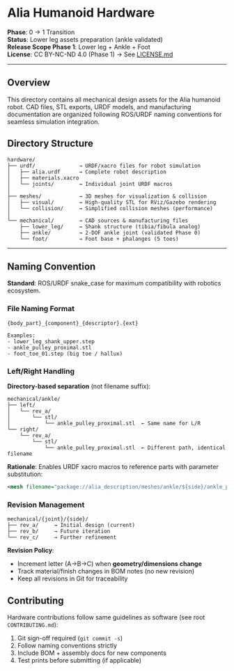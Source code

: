 # Alia Humanoid Hardware

**Phase**: 0 → 1 Transition  
**Status**: Lower leg assets preparation (ankle validated)  
**Release Scope Phase 1**: Lower leg + Ankle + Foot  
**License**: CC BY-NC-ND 4.0 (Phase 1) → See [LICENSE.md](LICENSE.md)

---

## Overview

This directory contains all mechanical design assets for the Alia humanoid robot. CAD files, STL exports, URDF models, and manufacturing documentation are organized following ROS/URDF naming conventions for seamless simulation integration.

## Directory Structure

```
hardware/
├── urdf/              → URDF/xacro files for robot simulation
│   ├── alia.urdf      → Complete robot description
│   ├── materials.xacro
│   └── joints/        → Individual joint URDF macros
│
├── meshes/            → 3D meshes for visualization & collision
│   ├── visual/        → High-quality STL for RViz/Gazebo rendering
│   └── collision/     → Simplified collision meshes (performance)
│
└── mechanical/        → CAD sources & manufacturing files
    ├── lower_leg/     → Shank structure (tibia/fibula analog)
    ├── ankle/         → 2-DOF ankle joint (validated Phase 0)
    └── foot/          → Foot base + phalanges (5 toes)
```

---

## Naming Convention

**Standard**: ROS/URDF snake_case for maximum compatibility with robotics ecosystem.

### File Naming Format
```
{body_part}_{component}_{descriptor}.{ext}

Examples:
- lower_leg_shank_upper.step
- ankle_pulley_proximal.stl
- foot_toe_01.step (big toe / hallux)
```

### Left/Right Handling
**Directory-based separation** (not filename suffix):
```
mechanical/ankle/
├── left/
│   └── rev_a/
│       └── stl/
│           └── ankle_pulley_proximal.stl  ← Same name for L/R
└── right/
    └── rev_a/
        └── stl/
            └── ankle_pulley_proximal.stl  ← Different path, identical filename
```

**Rationale**: Enables URDF xacro macros to reference parts with parameter substitution:
```xml
<mesh filename="package://alia_description/meshes/ankle/${side}/ankle_pulley_proximal.stl"/>
```

### Revision Management
```
mechanical/{joint}/{side}/
├── rev_a/     → Initial design (current)
├── rev_b/     → Future iteration
└── rev_c/     → Further refinement
```

**Revision Policy**:
- Increment letter (A→B→C) when **geometry/dimensions change**
- Track material/finish changes in BOM notes (no new revision)
- Keep all revisions in Git for traceability


## Contributing

Hardware contributions follow same guidelines as software (see root `CONTRIBUTING.md`):
1. Git sign-off required (`git commit -s`)
2. Follow naming conventions strictly
3. Include BOM + assembly docs for new components
4. Test prints before submitting (if applicable)

